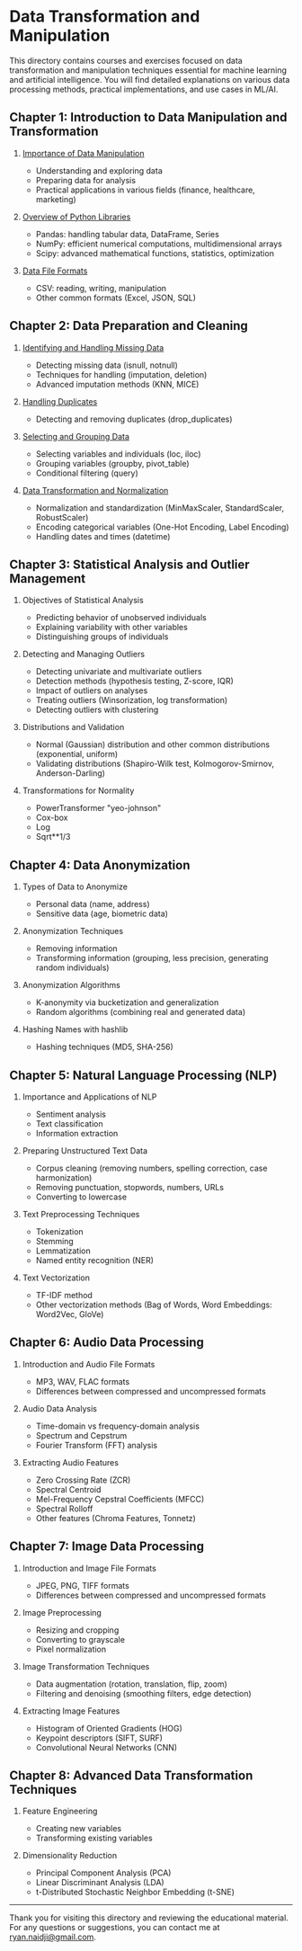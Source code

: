 # Data Transformation and Manipulation

This directory contains courses and exercises focused on data transformation and manipulation techniques essential for machine learning and artificial intelligence. You will find detailed explanations on various data processing methods, practical implementations, and use cases in ML/AI.

## Chapter 1: Introduction to Data Manipulation and Transformation

1. [Importance of Data Manipulation](./Chapter1_Introduction/01_Introductions.md)
   - Understanding and exploring data
   - Preparing data for analysis
   - Practical applications in various fields (finance, healthcare, marketing)

2. [Overview of Python Libraries](./Chapter1_Introduction/01_Introductions.md)
   - Pandas: handling tabular data, DataFrame, Series
   - NumPy: efficient numerical computations, multidimensional arrays
   - Scipy: advanced mathematical functions, statistics, optimization

3. [Data File Formats](./Chapter1_Introduction/01_Introductions.md)
   - CSV: reading, writing, manipulation
   - Other common formats (Excel, JSON, SQL)

## Chapter 2: Data Preparation and Cleaning

1. [Identifying and Handling Missing Data](./Chapter2_Data_Preparation_and_Cleaning/01_Identifying_and_Handling_Missing_Data.ipynb)
   - Detecting missing data (isnull, notnull)
   - Techniques for handling (imputation, deletion)
   - Advanced imputation methods (KNN, MICE)

2. [Handling Duplicates](./Chapter2_Data_Preparation_and_Cleaning/02_Handling_Duplicates.ipynb)
   - Detecting and removing duplicates (drop_duplicates)

3. [Selecting and Grouping Data](./Chapter2_Data_Preparation_and_Cleaning/03_Selecting_and_Grouping_Data.ipynb)
   - Selecting variables and individuals (loc, iloc)
   - Grouping variables (groupby, pivot_table)
   - Conditional filtering (query)

4. [Data Transformation and Normalization](./Chapter2_Data_Preparation_and_Cleaning/04_Data_Transformation_and_Normalization.ipynb)
   - Normalization and standardization (MinMaxScaler, StandardScaler, RobustScaler)
   - Encoding categorical variables (One-Hot Encoding, Label Encoding)
   - Handling dates and times (datetime)

## Chapter 3: Statistical Analysis and Outlier Management

1. Objectives of Statistical Analysis
   - Predicting behavior of unobserved individuals
   - Explaining variability with other variables
   - Distinguishing groups of individuals

2. Detecting and Managing Outliers
   - Detecting univariate and multivariate outliers
   - Detection methods (hypothesis testing, Z-score, IQR)
   - Impact of outliers on analyses
   - Treating outliers (Winsorization, log transformation)
   - Detecting outliers with clustering

3. Distributions and Validation
   - Normal (Gaussian) distribution and other common distributions (exponential, uniform)
   - Validating distributions (Shapiro-Wilk test, Kolmogorov-Smirnov, Anderson-Darling)

4. Transformations for Normality
   - PowerTransformer "yeo-johnson"
   - Cox-box
   - Log
   - Sqrt**1/3

## Chapter 4: Data Anonymization

1. Types of Data to Anonymize
   - Personal data (name, address)
   - Sensitive data (age, biometric data)

2. Anonymization Techniques
   - Removing information
   - Transforming information (grouping, less precision, generating random individuals)

3. Anonymization Algorithms
   - K-anonymity via bucketization and generalization
   - Random algorithms (combining real and generated data)

4. Hashing Names with hashlib
   - Hashing techniques (MD5, SHA-256)

## Chapter 5: Natural Language Processing (NLP)

1. Importance and Applications of NLP
   - Sentiment analysis
   - Text classification
   - Information extraction

2. Preparing Unstructured Text Data
   - Corpus cleaning (removing numbers, spelling correction, case harmonization)
   - Removing punctuation, stopwords, numbers, URLs
   - Converting to lowercase

3. Text Preprocessing Techniques
   - Tokenization
   - Stemming
   - Lemmatization
   - Named entity recognition (NER)

4. Text Vectorization
   - TF-IDF method
   - Other vectorization methods (Bag of Words, Word Embeddings: Word2Vec, GloVe)

## Chapter 6: Audio Data Processing

1. Introduction and Audio File Formats
   - MP3, WAV, FLAC formats
   - Differences between compressed and uncompressed formats

2. Audio Data Analysis
   - Time-domain vs frequency-domain analysis
   - Spectrum and Cepstrum
   - Fourier Transform (FFT) analysis

3. Extracting Audio Features
   - Zero Crossing Rate (ZCR)
   - Spectral Centroid
   - Mel-Frequency Cepstral Coefficients (MFCC)
   - Spectral Rolloff
   - Other features (Chroma Features, Tonnetz)

## Chapter 7: Image Data Processing

1. Introduction and Image File Formats
   - JPEG, PNG, TIFF formats
   - Differences between compressed and uncompressed formats

2. Image Preprocessing
   - Resizing and cropping
   - Converting to grayscale
   - Pixel normalization

3. Image Transformation Techniques
   - Data augmentation (rotation, translation, flip, zoom)
   - Filtering and denoising (smoothing filters, edge detection)

4. Extracting Image Features
   - Histogram of Oriented Gradients (HOG)
   - Keypoint descriptors (SIFT, SURF)
   - Convolutional Neural Networks (CNN)

## Chapter 8: Advanced Data Transformation Techniques

1. Feature Engineering
   - Creating new variables
   - Transforming existing variables

2. Dimensionality Reduction
   - Principal Component Analysis (PCA)
   - Linear Discriminant Analysis (LDA)
   - t-Distributed Stochastic Neighbor Embedding (t-SNE)

---

Thank you for visiting this directory and reviewing the educational material. For any questions or suggestions, you can contact me at [ryan.naidji@gmail.com](mailto:ryan.naidji@gmail.com).
